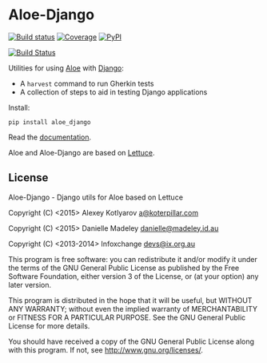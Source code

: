 Aloe-Django
=============

[![Build status](https://img.shields.io/travis/aloetesting/aloe_django.svg)](https://travis-ci.org/aloetesting/aloe_django)
[![Coverage](https://img.shields.io/coveralls/aloetesting/aloe_django.svg)](https://coveralls.io/github/aloetesting/aloe_django)
[![PyPI](https://img.shields.io/pypi/v/aloe_django.svg)](https://pypi.python.org/pypi/aloe_django)

[![Build Status](https://travis-ci.org/aloetesting/aloe_django.svg?branch=master)](https://travis-ci.org/aloetesting/aloe_django)

Utilities for using [Aloe](https://github.com/aloetesting/aloe) with
[Django](http://djangoproject.com):

- A `harvest` command to run Gherkin tests
- A collection of steps to aid in testing Django applications

Install:

    pip install aloe_django

Read the [documentation](http://aloe.readthedocs.io/projects/aloe-django/).

Aloe and Aloe-Django are based on [Lettuce](http://lettuce.it/).

License
-------

Aloe-Django - Django utils for Aloe based on Lettuce

Copyright (C) <2015> Alexey Kotlyarov <a@koterpillar.com>

Copyright (C) <2015> Danielle Madeley <danielle@madeley.id.au>

Copyright (C) <2013-2014> Infoxchange <devs@ix.org.au>


This program is free software: you can redistribute it and/or modify
it under the terms of the GNU General Public License as published by
the Free Software Foundation, either version 3 of the License, or
(at your option) any later version.

This program is distributed in the hope that it will be useful,
but WITHOUT ANY WARRANTY; without even the implied warranty of
MERCHANTABILITY or FITNESS FOR A PARTICULAR PURPOSE.  See the
GNU General Public License for more details.

You should have received a copy of the GNU General Public License
along with this program.  If not, see <http://www.gnu.org/licenses/>.
